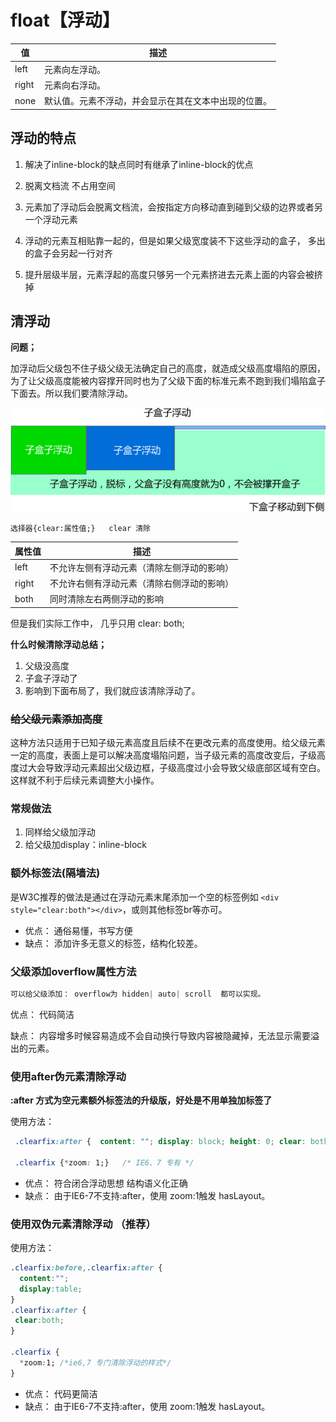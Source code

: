 # float【浮动】

| 值    | 描述                                                 |
| ----- | ---------------------------------------------------- |
| left  | 元素向左浮动。                                       |
| right | 元素向右浮动。                                       |
| none  | 默认值。元素不浮动，并会显示在其在文本中出现的位置。 |

## 浮动的特点

1. 解决了inline-block的缺点同时有继承了inline-block的优点

2. 脱离文档流 不占用空间

3. 元素加了浮动后会脱离文档流，会按指定方向移动直到碰到父级的边界或者另一个浮动元素

4. 浮动的元素互相贴靠一起的，但是如果父级宽度装不下这些浮动的盒子， 多出的盒子会另起一行对齐

5. 提升层级半层，元素浮起的高度只够另一个元素挤进去元素上面的内容会被挤掉

   

## 清浮动

**问题；**

加浮动后父级包不住子级父级无法确定自己的高度，就造成父级高度塌陷的原因，为了让父级高度能被内容撑开同时也为了父级下面的标准元素不跑到我们塌陷盒子下面去。所以我们要清除浮动。

![img](float-images/no-16346518281571.jpg)

```
选择器{clear:属性值;}   clear 清除  
```

| 属性值 | 描述                                       |
| ------ | ------------------------------------------ |
| left   | 不允许左侧有浮动元素（清除左侧浮动的影响） |
| right  | 不允许右侧有浮动元素（清除右侧浮动的影响） |
| both   | 同时清除左右两侧浮动的影响                 |

但是我们实际工作中， 几乎只用 clear: both;

**什么时候清除浮动总结；**

1. 父级没高度
2. 子盒子浮动了
3. 影响到下面布局了，我们就应该清除浮动了。

### ~~给父级元素添加高度~~

这种方法只适用于已知子级元素高度且后续不在更改元素的高度使用。给父级元素一定的高度，表面上是可以解决高度塌陷问题，当子级元素的高度改变后，子级高度过大会导致浮动元素超出父级边框，子级高度过小会导致父级底部区域有空白。这样就不利于后续元素调整大小操作。

### 常规做法

1. 同样给父级加浮动
2. 给父级加display：inline-block

### 额外标签法(隔墙法)

是W3C推荐的做法是通过在浮动元素末尾添加一个空的标签例如 `<div style="clear:both"></div>`，或则其他标签br等亦可。

- 优点： 通俗易懂，书写方便
- 缺点： 添加许多无意义的标签，结构化较差。

### 父级添加overflow属性方法

```css
可以给父级添加： overflow为 hidden| auto| scroll  都可以实现。
```

优点： 代码简洁

缺点： 内容增多时候容易造成不会自动换行导致内容被隐藏掉，无法显示需要溢出的元素。

### 使用after伪元素清除浮动

**:after 方式为空元素额外标签法的升级版，好处是不用单独加标签了**

使用方法：

```css
 .clearfix:after {  content: ""; display: block; height: 0; clear: both; visibility: hidden;  }   

 .clearfix {*zoom: 1;}   /* IE6、7 专有 */
```

- 优点： 符合闭合浮动思想 结构语义化正确
- 缺点： 由于IE6-7不支持:after，使用 zoom:1触发 hasLayout。

### 使用双伪元素清除浮动 （推荐）

使用方法：

```css
.clearfix:before,.clearfix:after { 
  content:"";
  display:table; 
}
.clearfix:after {
 clear:both;
}

.clearfix {
  *zoom:1; /*ie6,7 专门清除浮动的样式*/
}
```

- 优点： 代码更简洁
- 缺点： 由于IE6-7不支持:after，使用 zoom:1触发 hasLayout。
